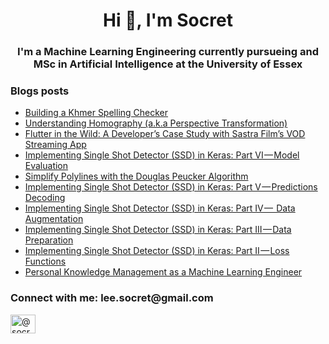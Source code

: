 <h1 align="center">Hi 👋, I'm Socret</h1>
<h3 align="center">I'm a Machine Learning Engineering currently pursueing and MSc in Artificial Intelligence at the University of Essex</h3>

### Blogs posts
<!-- BLOG-POST-LIST:START -->
- [Building a Khmer Spelling Checker](https://towardsdatascience.com/building-a-khmer-spelling-checker-7e3356677335?source=rss-cd91bc367150------2)
- [Understanding Homography &lpar;a.k.a Perspective Transformation&rpar;](https://towardsdatascience.com/understanding-homography-a-k-a-perspective-transformation-cacaed5ca17?source=rss-cd91bc367150------2)
- [Flutter in the Wild: A Developer’s Case Study with Sastra Film’s VOD Streaming App](https://medium.com/@socret.lee/flutter-in-the-wild-a-developers-case-study-with-sastra-film-s-vod-streaming-app-3ed7e005d2b5?source=rss-cd91bc367150------2)
- [Implementing Single Shot Detector &lpar;SSD&rpar; in Keras: Part VI — Model Evaluation](https://towardsdatascience.com/implementing-single-shot-detector-ssd-in-keras-part-vi-model-evaluation-c519852588d1?source=rss-cd91bc367150------2)
- [Simplify Polylines with the Douglas Peucker Algorithm](https://towardsdatascience.com/simplify-polylines-with-the-douglas-peucker-algorithm-ac8ed487a4a1?source=rss-cd91bc367150------2)
- [Implementing Single Shot Detector &lpar;SSD&rpar; in Keras: Part V — Predictions Decoding](https://towardsdatascience.com/implementing-single-shot-detector-ssd-in-keras-part-v-predictions-decoding-2305a6e4c7a1?source=rss-cd91bc367150------2)
- [Implementing Single Shot Detector &lpar;SSD&rpar; in Keras: Part IV —  Data Augmentation](https://towardsdatascience.com/implementing-single-shot-detector-ssd-in-keras-part-iv-data-augmentation-59c9f230a910?source=rss-cd91bc367150------2)
- [Implementing Single Shot Detector &lpar;SSD&rpar; in Keras: Part III — Data Preparation](https://towardsdatascience.com/implementing-single-shot-detector-ssd-in-keras-part-iii-data-preparation-624ba37f5924?source=rss-cd91bc367150------2)
- [Implementing Single Shot Detector &lpar;SSD&rpar; in Keras: Part II — Loss Functions](https://towardsdatascience.com/implementing-single-shot-detector-ssd-in-keras-part-ii-loss-functions-4f43c292ad2a?source=rss-cd91bc367150------2)
- [Personal Knowledge Management as a Machine Learning Engineer](https://towardsdatascience.com/personal-knowledge-management-as-a-machine-learning-engineer-8a9710a7c10d?source=rss-cd91bc367150------2)
<!-- BLOG-POST-LIST:END -->

<h3 align="left">Connect with me: lee.socret@gmail.com</h3>
<p align="left">
<a href="https://medium.com/@socret.lee" target="blank"><img align="center" src="https://raw.githubusercontent.com/rahuldkjain/github-profile-readme-generator/master/src/images/icons/Social/medium.svg" alt="@socret.lee" height="30" width="40" /></a>
</p>
